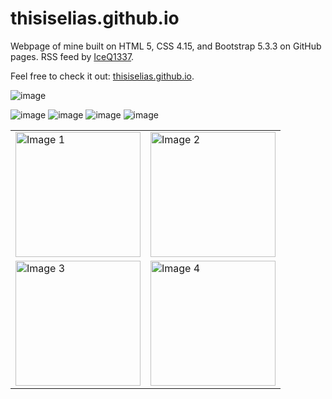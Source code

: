 # thisiselias.github.io
Webpage of mine built on HTML 5, CSS 4.15, and Bootstrap 5.3.3 on GitHub pages. RSS feed by [IceQ1337](https://github.com/IceQ1337/CS-RSS-Feed).

Feel free to check it out: [thisiselias.github.io](https://thisiselias.github.io/).

![image](https://github.com/user-attachments/assets/a8773cab-48e5-4355-8e98-031dd7897855)

![image](https://github.com/user-attachments/assets/07708283-1c9d-4263-af8e-5324c623feee)
![image](https://github.com/user-attachments/assets/7a2c5223-5cde-40e2-b4cd-5b195b6e65c6)
![image](https://github.com/user-attachments/assets/de383e74-0823-4b7d-ae8f-b9029c748886)
![image](https://github.com/user-attachments/assets/aa592491-b835-4c27-8670-1b723b868730)

<table>
  <tr>
    <td><img src="https://github.com/user-attachments/assets/07708283-1c9d-4263-af8e-5324c623feee" alt="Image 1" width="200"/></td>
    <td><img src="https://github.com/user-attachments/assets/7a2c5223-5cde-40e2-b4cd-5b195b6e65c6" alt="Image 2" width="200"/></td>
  </tr>
  <tr>
    <td><img src="https://github.com/user-attachments/assets/de383e74-0823-4b7d-ae8f-b9029c748886" alt="Image 3" width="200"/></td>
    <td><img src="https://github.com/user-attachments/assets/aa592491-b835-4c27-8670-1b723b868730" alt="Image 4" width="200"/></td>
  </tr>
</table>
